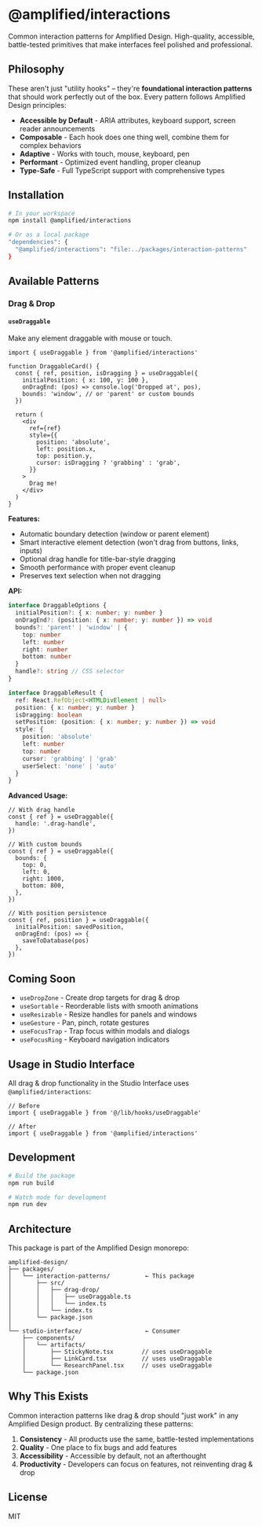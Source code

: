 # @amplified/interactions

Common interaction patterns for Amplified Design. High-quality, accessible, battle-tested primitives that make interfaces feel polished and professional.

## Philosophy

These aren't just "utility hooks" – they're **foundational interaction patterns** that should work perfectly out of the box. Every pattern follows Amplified Design principles:

- **Accessible by Default** - ARIA attributes, keyboard support, screen reader announcements
- **Composable** - Each hook does one thing well, combine them for complex behaviors
- **Adaptive** - Works with touch, mouse, keyboard, pen
- **Performant** - Optimized event handling, proper cleanup
- **Type-Safe** - Full TypeScript support with comprehensive types

## Installation

```bash
# In your workspace
npm install @amplified/interactions

# Or as a local package
"dependencies": {
  "@amplified/interactions": "file:../packages/interaction-patterns"
}
```

## Available Patterns

### Drag & Drop

#### `useDraggable`

Make any element draggable with mouse or touch.

```tsx
import { useDraggable } from '@amplified/interactions'

function DraggableCard() {
  const { ref, position, isDragging } = useDraggable({
    initialPosition: { x: 100, y: 100 },
    onDragEnd: (pos) => console.log('Dropped at', pos),
    bounds: 'window', // or 'parent' or custom bounds
  })

  return (
    <div
      ref={ref}
      style={{
        position: 'absolute',
        left: position.x,
        top: position.y,
        cursor: isDragging ? 'grabbing' : 'grab',
      }}
    >
      Drag me!
    </div>
  )
}
```

**Features:**
- Automatic boundary detection (window or parent element)
- Smart interactive element detection (won't drag from buttons, links, inputs)
- Optional drag handle for title-bar-style dragging
- Smooth performance with proper event cleanup
- Preserves text selection when not dragging

**API:**

```typescript
interface DraggableOptions {
  initialPosition?: { x: number; y: number }
  onDragEnd?: (position: { x: number; y: number }) => void
  bounds?: 'parent' | 'window' | {
    top: number
    left: number
    right: number
    bottom: number
  }
  handle?: string // CSS selector
}

interface DraggableResult {
  ref: React.RefObject<HTMLDivElement | null>
  position: { x: number; y: number }
  isDragging: boolean
  setPosition: (position: { x: number; y: number }) => void
  style: {
    position: 'absolute'
    left: number
    top: number
    cursor: 'grabbing' | 'grab'
    userSelect: 'none' | 'auto'
  }
}
```

**Advanced Usage:**

```tsx
// With drag handle
const { ref } = useDraggable({
  handle: '.drag-handle',
})

// With custom bounds
const { ref } = useDraggable({
  bounds: {
    top: 0,
    left: 0,
    right: 1000,
    bottom: 800,
  },
})

// With position persistence
const { ref, position } = useDraggable({
  initialPosition: savedPosition,
  onDragEnd: (pos) => {
    saveToDatabase(pos)
  },
})
```

## Coming Soon

- `useDropZone` - Create drop targets for drag & drop
- `useSortable` - Reorderable lists with smooth animations
- `useResizable` - Resize handles for panels and windows
- `useGesture` - Pan, pinch, rotate gestures
- `useFocusTrap` - Trap focus within modals and dialogs
- `useFocusRing` - Keyboard navigation indicators

## Usage in Studio Interface

All drag & drop functionality in the Studio Interface uses `@amplified/interactions`:

```tsx
// Before
import { useDraggable } from '@/lib/hooks/useDraggable'

// After
import { useDraggable } from '@amplified/interactions'
```

## Development

```bash
# Build the package
npm run build

# Watch mode for development
npm run dev
```

## Architecture

This package is part of the Amplified Design monorepo:

```
amplified-design/
├── packages/
│   └── interaction-patterns/          ← This package
│       ├── src/
│       │   ├── drag-drop/
│       │   │   ├── useDraggable.ts
│       │   │   └── index.ts
│       │   └── index.ts
│       └── package.json
│
└── studio-interface/                  ← Consumer
    ├── components/
    │   └── artifacts/
    │       ├── StickyNote.tsx        // uses useDraggable
    │       ├── LinkCard.tsx          // uses useDraggable
    │       └── ResearchPanel.tsx     // uses useDraggable
    └── package.json
```

## Why This Exists

Common interaction patterns like drag & drop should "just work" in any Amplified Design product. By centralizing these patterns:

1. **Consistency** - All products use the same, battle-tested implementations
2. **Quality** - One place to fix bugs and add features
3. **Accessibility** - Accessible by default, not an afterthought
4. **Productivity** - Developers can focus on features, not reinventing drag & drop

## License

MIT
